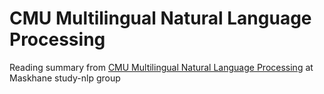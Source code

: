 # CMU Multilingual Natural Language Processing
Reading summary from [CMU Multilingual Natural Language Processing](http://demo.clab.cs.cmu.edu/11737fa20/) at Maskhane study-nlp group
